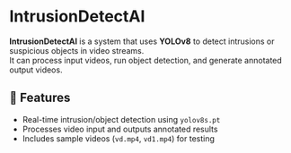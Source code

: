 ﻿# IntrusionDetectAI

 **IntrusionDetectAI** is a system that uses **YOLOv8** to detect intrusions or suspicious objects in video streams.  
It can process input videos, run object detection, and generate annotated output videos.

## 🚀 Features
- Real-time intrusion/object detection using `yolov8s.pt`
- Processes video input and outputs annotated results
- Includes sample videos (`vd.mp4`, `vd1.mp4`) for testing

